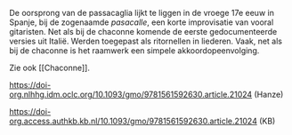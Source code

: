De oorsprong van de passacaglia lijkt te liggen in de vroege 17e eeuw in Spanje, bij de zogenaamde *pasacalle*, een korte improvisatie van vooral gitaristen. Net als bij de chaconne komende de eerste gedocumenteerde versies uit Italië.
Werden toegepast als ritornellen in liederen. Vaak, net als bij de chaconne is het raamwerk een simpele akkoordopeenvolging.

Zie ook [[Chaconne]].

https://doi-org.nlhhg.idm.oclc.org/10.1093/gmo/9781561592630.article.21024 (Hanze)

https://doi-org.access.authkb.kb.nl/10.1093/gmo/9781561592630.article.21024 (KB)

